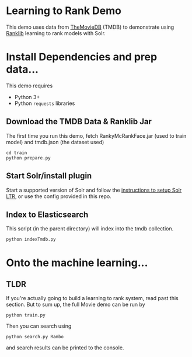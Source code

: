 # Learning to Rank Demo

This demo uses data from [TheMovieDB](http://themoviedb.org) (TMDB) to demonstrate using [Ranklib](https://sourceforge.net/p/lemur/wiki/RankLib/) learning to rank models with Solr.

# Install Dependencies and prep data...

This demo requires

- Python 3+
- Python `requests` libraries

## Download the TMDB Data & Ranklib Jar

The first time you run this demo, fetch RankyMcRankFace.jar (used to train model) and tmdb.json (the dataset used)

```
cd train
python prepare.py
```

## Start Solr/install plugin

Start a supported version of Solr and follow the [instructions to setup Solr LTR](https://lucene.apache.org/solr/guide/7_4/learning-to-rank.html), or use the config provided in this repo.

## Index to Elasticsearch

This script (in the parent directory) will index into the tmdb collection. 

```
python indexTmdb.py
```

# Onto the machine learning...

## TLDR

If you're actually going to build a learning to rank system, read past this section. But to sum up, the full Movie demo can be run by

```
python train.py
```

Then you can search using

```
python search.py Rambo
```

and search results can be printed to the console.
